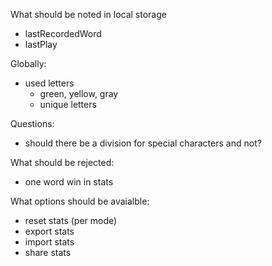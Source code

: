 What should be noted in local storage
 - lastRecordedWord
 - lastPlay


Globally:
 - used letters
    - green, yellow, gray
    - unique letters

Questions:
  - should there be a division for special characters and not?

 What should be rejected:
  - one word win in stats

What options should be avaialble:
 - reset stats (per mode)
 - export stats
 - import stats
 - share stats